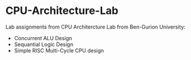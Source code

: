 # CPU-Architecture-Lab
Lab assignments from CPU Architercture Lab from Ben-Gurion University:
- Concurrent ALU Design
- Sequantial Logic Design
- Simple RISC Multi-Cycle CPU design
